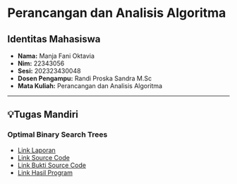 # Perancangan dan Analisis Algoritma

## Identitas Mahasiswa
- **Nama:** Manja Fani Oktavia
- **Nim:** 22343056
- **Sesi:** 202323430048 
- **Dosen Pengampu:** Randi Proska Sandra M.Sc
- **Mata Kuliah:** Perancangan dan Analisis Algoritma

---

## 💡Tugas Mandiri

### Optimal Binary Search Trees
- [Link Laporan](https://github.com/UNPofficial/weekly-report-202313430045-senin-c-MANJA22343056/tree/master/Jobsheet1/src/jobsheet1)
- [Link Source Code](https://github.com/UNPofficial/weekly-report-202313430045-senin-c-MANJA22343056/tree/master/Jobsheet1/src/jobsheet1)
- [Link Bukti Source Code](https://github.com/UNPofficial/weekly-report-202313430045-senin-c-MANJA22343056/tree/master/Jobsheet1/src/jobsheet1)
- [Link Hasil Program](https://github.com/UNPofficial/weekly-report-202313430045-senin-c-MANJA22343056/tree/master/Jobsheet1/src/jobsheet1)
